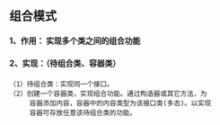 ## 组合模式
#### 1、作用： 实现多个类之间的组合功能
#### 2、实现：（待组合类、容器类） 
    （1）待组合类：实现同一个接口。
    （2）创建一个容器类，实现组合功能。通过构造器或其它方法，为 
         容器添加内容，容器中的内容类型为该接口类(多态)。以实现 
         容器可存放任意该待组合类的功能。
	
        